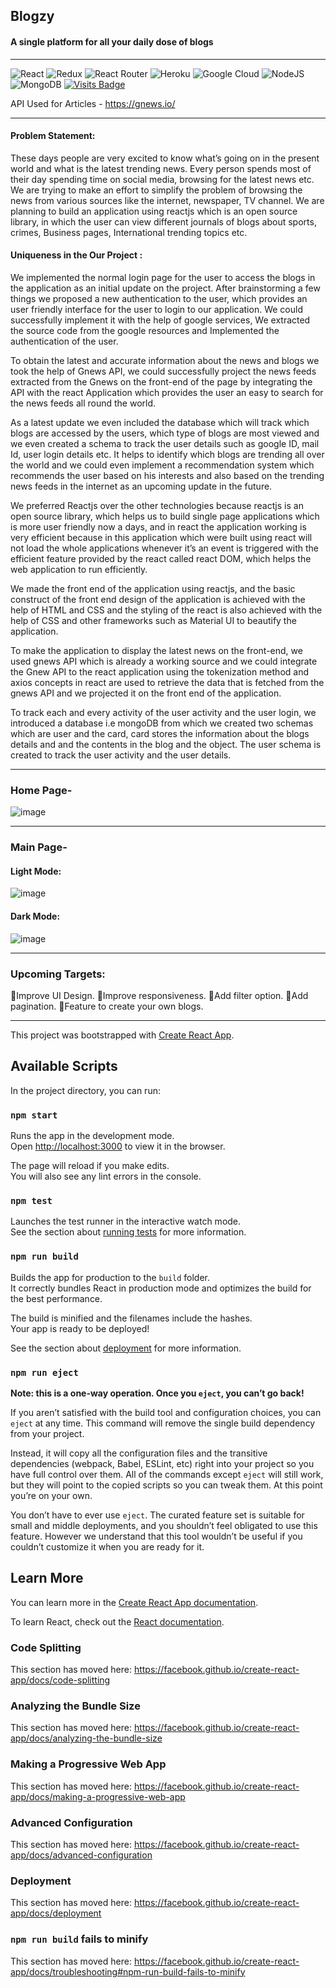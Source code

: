## Blogzy

#### A single platform for all your daily dose of blogs

<hr>

![React](https://img.shields.io/badge/react-%2320232a.svg?style=for-the-badge&logo=react&logoColor=%2361DAFB)
![Redux](https://img.shields.io/badge/redux-%23593d88.svg?style=for-the-badge&logo=redux&logoColor=white)
![React Router](https://img.shields.io/badge/React_Router-CA4245?style=for-the-badge&logo=react-router&logoColor=white)
![Heroku](https://img.shields.io/badge/heroku-%23430098.svg?style=for-the-badge&logo=heroku&logoColor=white)
![Google Cloud](https://img.shields.io/badge/GoogleCloud-%234285F4.svg?style=for-the-badge&logo=google-cloud&logoColor=white)
![NodeJS](https://img.shields.io/badge/node.js-6DA55F?style=for-the-badge&logo=node.js&logoColor=white)
![MongoDB](https://img.shields.io/badge/MongoDB-%234ea94b.svg?style=for-the-badge&logo=mongodb&logoColor=white)
[![Visits Badge](https://badges.pufler.dev/visits/sahilsarin390/Blogzy)](https://badges.pufler.dev)

API Used for Articles - https://gnews.io/

<hr>

#### Problem Statement:

These days people are very excited to know what’s going on in the present world and what is the latest trending news. Every person spends most of their day spending time on social media, browsing for the latest news etc. We are trying to make an effort to simplify the problem of browsing the news from various sources like the internet, newspaper, TV channel. We are planning to build an application using reactjs which is an open source library, in which the user can view different journals of blogs about sports, crimes, Business pages, International trending topics etc.

#### Uniqueness in the Our Project :

We implemented the normal login page for the user to access the blogs in the application as an initial update on the project. After brainstorming a few things we proposed a new authentication to the user, which provides an user friendly interface for the user to login to our application. We could successfully implement it with the help of google services, We extracted the source code from the google resources and Implemented the authentication of the user.

To obtain the latest and accurate information about the news and blogs we took the help of Gnews API, we could successfully project the news feeds extracted from the Gnews on the front-end of the page by integrating the API with the react Application which provides the user an easy to search for the news feeds all round the world.

As a latest update we even included the database which will track which blogs are accessed by the users, which type of blogs are most viewed and we even created a schema to track the user details such as google ID, mail Id, user login details etc. It helps to identify which blogs are trending all over the world and we could even implement a recommendation system which recommends the user based on his interests and also based on the trending news feeds in the internet as an upcoming update in the future.

We preferred Reactjs over the other technologies because reactjs is an open source library, which helps us to build single page applications which is more user friendly now a days, and in react the application working is very efficient because in this application which were built using react will not load the whole applications whenever it’s an event is triggered with the efficient feature provided by the react called react DOM, which helps the web application to run efficiently.

We made the front end of the application using reactjs, and the basic construct of the front end design of the application is achieved with the help of HTML and CSS and the styling of the react is also achieved with the help of CSS and other frameworks such as Material UI to beautify the application.

To make the application to display the latest news on the front-end, we used gnews API which is already a working source and we could integrate the Gnew API to the react application using the tokenization method and axios concepts in react are used to retrieve the data that is fetched from the gnews API and we projected it on the front end of the application.

To track each and every activity of the user activity and the user login, we introduced a database i.e mongoDB from which we created two schemas which are user and the card, card stores the information about the blogs details and and the contents in the blog and the object. The user schema is created to track the user activity and the user details.

<hr>

### Home Page-
![image](https://raw.githubusercontent.com/sahilsarin390/Blogzy/master/client/public/home.png)

<hr>

### Main Page-
#### Light Mode:
![image](https://raw.githubusercontent.com/sahilsarin390/Blogzy/master/client/public/blog.png)
#### Dark Mode:
![image](https://raw.githubusercontent.com/sahilsarin390/Blogzy/master/client/public/dark.png)

<hr>

### Upcoming Targets:
🔹Improve UI Design.
🔹Improve responsiveness.
🔹Add filter option.
🔹Add pagination.
🔹Feature to create your own blogs.

<hr>

This project was bootstrapped with [Create React App](https://github.com/facebook/create-react-app).

## Available Scripts

In the project directory, you can run:

### `npm start`

Runs the app in the development mode.<br />
Open [http://localhost:3000](http://localhost:3000) to view it in the browser.

The page will reload if you make edits.<br />
You will also see any lint errors in the console.

### `npm test`

Launches the test runner in the interactive watch mode.<br />
See the section about [running tests](https://facebook.github.io/create-react-app/docs/running-tests) for more information.

### `npm run build`

Builds the app for production to the `build` folder.<br />
It correctly bundles React in production mode and optimizes the build for the best performance.

The build is minified and the filenames include the hashes.<br />
Your app is ready to be deployed!

See the section about [deployment](https://facebook.github.io/create-react-app/docs/deployment) for more information.

### `npm run eject`

**Note: this is a one-way operation. Once you `eject`, you can’t go back!**

If you aren’t satisfied with the build tool and configuration choices, you can `eject` at any time. This command will remove the single build dependency from your project.

Instead, it will copy all the configuration files and the transitive dependencies (webpack, Babel, ESLint, etc) right into your project so you have full control over them. All of the commands except `eject` will still work, but they will point to the copied scripts so you can tweak them. At this point you’re on your own.

You don’t have to ever use `eject`. The curated feature set is suitable for small and middle deployments, and you shouldn’t feel obligated to use this feature. However we understand that this tool wouldn’t be useful if you couldn’t customize it when you are ready for it.

## Learn More

You can learn more in the [Create React App documentation](https://facebook.github.io/create-react-app/docs/getting-started).

To learn React, check out the [React documentation](https://reactjs.org/).

### Code Splitting

This section has moved here: https://facebook.github.io/create-react-app/docs/code-splitting

### Analyzing the Bundle Size

This section has moved here: https://facebook.github.io/create-react-app/docs/analyzing-the-bundle-size

### Making a Progressive Web App

This section has moved here: https://facebook.github.io/create-react-app/docs/making-a-progressive-web-app

### Advanced Configuration

This section has moved here: https://facebook.github.io/create-react-app/docs/advanced-configuration

### Deployment

This section has moved here: https://facebook.github.io/create-react-app/docs/deployment

### `npm run build` fails to minify

This section has moved here: https://facebook.github.io/create-react-app/docs/troubleshooting#npm-run-build-fails-to-minify
